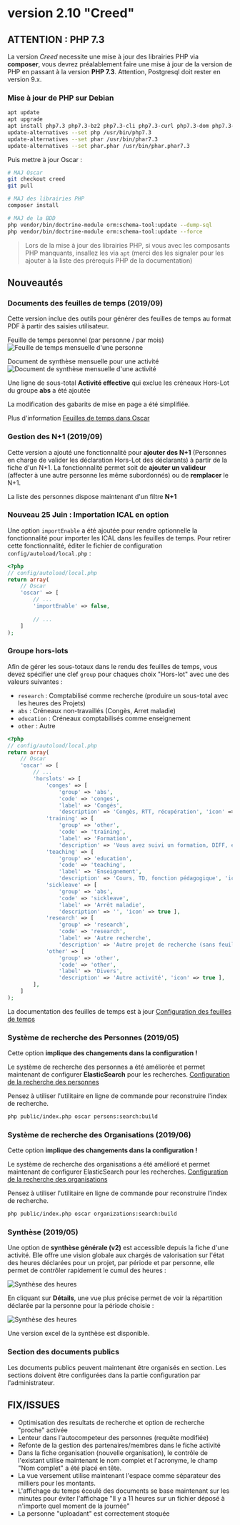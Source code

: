 # version 2.10 "Creed"

## ATTENTION : PHP 7.3

La version *Creed* necessite une mise à jour des librairies PHP via **composer**, vous devrez préalablement faire une mise à jour de la version de PHP en passant à la version **PHP 7.3**. Attention, Postgresql doit rester en version 9.x. 

### Mise à jour de PHP sur Debian

```bash
apt update
apt upgrade
apt install php7.3 php7.3-bz2 php7.3-cli php7.3-curl php7.3-dom php7.3-gd php7.3-intl php7.3-ldap php7.3-mbstring php7.3-pgsql php7.3-xml php7.3-zip
update-alternatives --set php /usr/bin/php7.3
update-alternatives --set phar /usr/bin/phar7.3
update-alternatives --set phar.phar /usr/bin/phar.phar7.3
```

Puis mettre à jour Oscar : 

```bash
# MAJ Oscar
git checkout creed
git pull

# MAJ des librairies PHP
composer install

# MAJ de la BDD
php vendor/bin/doctrine-module orm:schema-tool:update --dump-sql
php vendor/bin/doctrine-module orm:schema-tool:update --force
```

> Lors de la mise à jour des librairies PHP, si vous avec les composants PHP manquants, insallez les via `apt` (merci des les signaler pour les ajouter à la liste des prérequis PHP de la documentation)


## Nouveautés

### Documents des feuilles de temps (2019/09)

Cette version inclue des outils pour générer des feuilles de temps au format PDF à partir des saisies utilisateur. 

Feuille de temps personnel (par personne / par mois)
![Feuille de temps mensuelle d'une personne](./doc/images/feuille-de-temps-personne.png)


Document de synthèse mensuelle pour une activité
![Document de synthèse mensuelle d'une activité](doc/images/feuille-de-temps-activite-mensuelle.png)

Une ligne de sous-total **Activité effective** qui exclue les créneaux Hors-Lot du groupe **abs** a été ajoutée

La modification des gabarits de mise en page a été simplifiée.

Plus d'information [Feuilles de temps dans Oscar](doc/timesheet.md)


### Gestion des N+1 (2019/09)

Cette version a ajouté une fonctionnalité pour **ajouter des N+1** (Personnes en charge de valider les déclaration Hors-Lot des déclarants) à partir de la fiche d'un N+1. La fonctionnalité permet soit de **ajouter un valideur** (affecter à une autre personne les même subordonnés) ou de **remplacer** le N+1.

La liste des personnes dispose maintenant d'un filtre **N+1**


### Nouveau 25 Juin : Importation ICAL en option

Une option `importEnable` a été ajoutée pour rendre optionnelle la fonctionnalité pour importer les ICAL dans les feuilles de temps. Pour retirer cette fonctionnalité, éditer le fichier de configuration `config/autoload/local.php` : 

```php
<?php
// config/autoload/local.php
return array(
    // Oscar
    'oscar' => [
        // ...
        'importEnable' => false,
        
        // ...
    ]
);
```

### Groupe hors-lots

Afin de gérer les sous-totaux dans le rendu des feuilles de temps, vous devez spécifier une clef `group` pour chaques choix "Hors-lot" avec une des valeurs suivantes :

 - `research` : Comptabilisé comme recherche (produire un sous-total avec les heures des Projets)
 - `abs` : Créneaux non-travaillés (Congès, Arret maladie)
 - `education` : Créneaux comptabilisés comme enseignement
 - `other` : Autre

```php
<?php
// config/autoload/local.php
return array(
    // Oscar
    'oscar' => [
        // ...
        'horslots' => [
            'conges' => [
                'group' => 'abs',
                'code' => 'conges',
                'label' => 'Congés',
                'description' => 'Congès, RTT, récupération', 'icon' => true ],
            'training' => [
                'group' => 'other',
                'code' => 'training',
                'label' => 'Formation',
                'description' => 'Vous avez suivi un formation, DIFF, etc...', 'icon' => true ],
            'teaching' => [
                'group' => 'education',
                'code' => 'teaching',
                'label' => 'Enseignement',
                'description' => 'Cours, TD, fonction pédagogique', 'icon' => true ],
            'sickleave' => [
                'group' => 'abs',
                'code' => 'sickleave',
                'label' => 'Arrêt maladie',
                'description' => '', 'icon' => true ],
            'research' => [
                'group' => 'research',
                'code' => 'research',
                'label' => 'Autre recherche',
                'description' => 'Autre projet de recherche (sans feuille de temps)', 'icon' => true ],
            'other' => [
                'group' => 'other',
                'code' => 'other',
                'label' => 'Divers',
                'description' => 'Autre activité', 'icon' => true ],
        ],
    ]
);
```

La documentation des feuilles de temps est à jour [Configuration des feuilles de temps](./doc/timesheet.md)

### Système de recherche des Personnes (2019/05)

Cette option **implique des changements dans la configuration !**

Le système de recherche des personnes a été améliorée et permet maintenant de configurer **ElasticSearch** pour les recherches. [Configuration de la recherche des personnes](./doc/configuration.md#recherche-des-personnes)

Pensez à utiliser l'utilitaire en ligne de commande pour reconstruire l'index de recherche.

```bash
php public/index.php oscar persons:search:build
```

### Système de recherche des Organisations (2019/06)

Cette option **implique des changements dans la configuration !**

Le système de recherche des organisations a été amélioré et permet maintenant de configurer ElasticSearch pour les recherches. [Configuration de la recherche des organisations](./doc/configuration.md#recherche-des-organisations)

Pensez à utiliser l'utilitaire en ligne de commande pour reconstruire l'index de recherche.

```bash
php public/index.php oscar organizations:search:build
```


### Synthèse (2019/05)

Une option de **synthèse générale (v2)** est accessible depuis la fiche d'une activité. Elle offre une vision globale aux chargés de valorisation sur l'état des heures déclarées pour un projet, par période et par personne, elle permet de contrôler rapidement le cumul des heures :

![Synthèse des heures](./doc/images/synthes-2-001.png)

En cliquant sur **Détails**, une vue plus précise permet de voir la répartition déclarée par la personne pour la période choisie :

![Synthèse des heures](./doc/images/synthes-2-002.png)

Une version excel de la synthèse est disponible.


### Section des documents publics

Les documents publics peuvent maintenant être organisés en section. Les sections doivent être configurées dans la partie configuration par l'administrateur.



## FIX/ISSUES

 - Optimisation des resultats de recherche et option de recherche "proche" activée
 - Lenteur dans l'autocompeteur des personnes (requête modifiée)
 - Refonte de la gestion des partenaires/membres dans le fiche activité
 - Dans la fiche organisation (nouvelle organisation), le contrôle de l'existant utilise maintenant le nom complet et l'acronyme, le champ "Nom complet" a été placé en tête.
 - La vue versement utilise maintenant l'espace comme séparateur des milliers pour les montants.
 - L'affichage du temps écoulé des documents se base maintenant sur les minutes pour éviter l'affichage "Il y a 11 heures sur un fichier déposé à n'importe quel moment de la journée"
 - La personne "uploadant" est correctement stoquée
